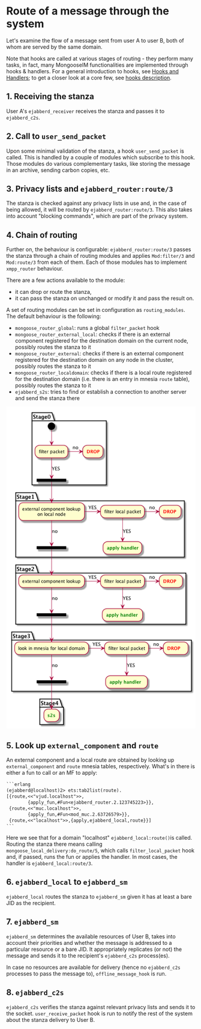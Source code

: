 # Route of a message through the system

Let's examine the flow of a message sent from user A to user B, both of whom are served by the same domain.

Note that hooks are called at various stages of routing - they perform many tasks, in fact, many MongooseIM functionalities are implemented through hooks & handlers. 
For a general introduction to hooks, see [Hooks and Handlers](Hooks-and-handlers.md); to get a closer look at a core few, see [hooks description](hooks_description.md).

## 1. Receiving the stanza

User A's `ejabberd_receiver` receives the stanza and passes it to `ejabberd_c2s`.

## 2. Call to `user_send_packet`

Upon some minimal validation of the stanza, a hook `user_send_packet` is called.
This is handled by a couple of modules which subscribe to this hook. 
Those modules do various complementary tasks, like storing the message in an archive, sending carbon copies, etc.

## 3. Privacy lists and `ejabberd_router:route/3`

The stanza is checked against any privacy lists in use and, in the case of being allowed, it will be routed by `ejabberd_router:route/3`. 
This also takes into account "blocking commands", which are part of the privacy system.

## 4. Chain of routing

Further on, the behaviour is configurable: `ejabberd_router:route/3` passes the stanza through a chain of routing modules and applies `Mod:filter/3` and `Mod:route/3` from each of them.
Each of those modules has to implement `xmpp_router` behaviour.

There are a few actions available to the module:

* it can drop or route the stanza,
* it can pass the stanza on unchanged or modify it and pass the result on.

A set of routing modules can be set in configuration as `routing_modules`. 
The default behaviour is the following:

* `mongoose_router_global`: runs a global `filter_packet` hook
* `mongoose_router_external_local`: checks if there is an external component registered for the destination domain on the current node, possibly routes the stanza to it
* `mongoose_router_external`: checks if there is an external component registered for the destination domain on any node in the cluster, possibly routes the stanza to it
* `mongoose_router_localdomain`: checks if there is a local route registered for the destination domain (i.e. there is an entry in mnesia `route` table), possibly routes the stanza to it
* `ejabberd_s2s`: tries to find or establish a connection to another server and send the stanza there

![You should see an image here; if you don't, use plantuml to generate it from routing.uml](routing.png)

## 5. Look up `external_component` and `route`

An external component and a local route are obtained by looking up `external_component` and `route` mnesia tables, respectively. 
What's in there is either a fun to call or an MF to apply:

    ```erlang
    (ejabberd@localhost)2> ets:tab2list(route).
    [{route,<<"vjud.localhost">>,
            {apply_fun,#Fun<ejabberd_router.2.123745223>}},
     {route,<<"muc.localhost">>,
            {apply_fun,#Fun<mod_muc.2.63726579>}},
     {route,<<"localhost">>,{apply,ejabberd_local,route}}]
    ```

Here we see that for a domain "localhost" `ejabberd_local:route()`is called.
Routing the stanza there means calling `mongoose_local_delivery:do_route/5`, which calls `filter_local_packet` hook and, if passed, runs the fun or applies the handler.
In most cases, the handler is `ejabberd_local:route/3`.

## 6. `ejabberd_local` to `ejabberd_sm`

`ejabberd_local` routes the stanza to `ejabberd_sm` given it has at least a bare JID as the recipient.

## 7. `ejabberd_sm`

`ejabberd_sm` determines the available resources of User B, takes into account their priorities and whether the message is addressed to a particular resource or a bare JID. 
It appropriately replicates (or not) the message and sends it to the recipient's `ejabberd_c2s` process(es).

In case no resources are available for delivery (hence no `ejabberd_c2s` processes to pass the message to), `offline_message_hook` is run.

## 8. `ejabberd_c2s`

`ejabberd_c2s` verifies the stanza against relevant privacy lists and sends it to the socket.
`user_receive_packet` hook is run to notify the rest of the system about the stanza delivery to User B.
